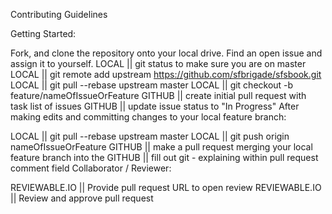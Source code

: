 Contributing Guidelines

Getting Started:

Fork, and clone the repository onto your local drive.
Find an open issue and assign it to yourself.
LOCAL || git status to make sure you are on master
LOCAL || git remote add upstream https://github.com/sfbrigade/sfsbook.git
LOCAL || git pull --rebase upstream master
LOCAL || git checkout -b feature/nameOfIssueOrFeature
GITHUB || create initial pull request with task list of issues
GITHUB || update issue status to "In Progress"
After making edits and committing changes to your local feature branch:

LOCAL || git pull --rebase upstream master
LOCAL || git push origin nameOfIssueOrFeature
GITHUB || make a pull request merging your local feature branch into the
GITHUB || fill out git - explaining within pull request comment field
Collaborator / Reviewer:

REVIEWABLE.IO || Provide pull request URL to open review
REVIEWABLE.IO || Review and approve pull request

